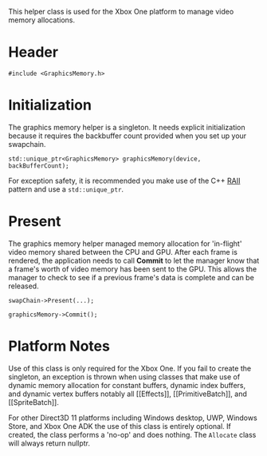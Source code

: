 This helper class is used for the Xbox One platform to manage video memory allocations.

# Header
    #include <GraphicsMemory.h>

# Initialization
The graphics memory helper is a singleton. It needs explicit initialization because it requires the backbuffer count provided when you set up your swapchain.

    std::unique_ptr<GraphicsMemory> graphicsMemory(device, backBufferCount);

For exception safety, it is recommended you make use of the C++ [RAII](http://en.wikipedia.org/wiki/Resource_Acquisition_Is_Initialization) pattern and use a ``std::unique_ptr``.

# Present
The graphics memory helper managed memory allocation for 'in-flight' video memory shared between the CPU and GPU. After each frame is rendered, the application needs to call **Commit** to let the manager know that a frame's worth of video memory has been sent to the GPU. This allows the manager to check to see if a previous frame's data is complete and can be released.

    swapChain->Present(...);

    graphicsMemory->Commit();

# Platform Notes
Use of this class is only required for the Xbox One. If you fail to create the singleton, an exception is thrown when using classes that make use of dynamic memory allocation for constant buffers, dynamic index buffers, and dynamic vertex buffers notably all [[Effects]], [[PrimitiveBatch]], and [[SpriteBatch]].

For other Direct3D 11 platforms including Windows desktop, UWP, Windows Store, and Xbox One ADK the use of this class is entirely optional. If created, the class performs a 'no-op' and does nothing. The ``Allocate`` class will always return nullptr.

